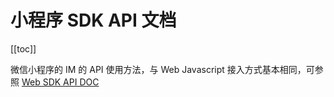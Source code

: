 # 小程序 SDK API 文档

[[toc]]

微信小程序的 IM 的 API 使用方法，与 Web Javascript 接入方式基本相同，可参照 [Web SDK API DOC](http://webim-h5.easemob.com/jsdoc/out/connection.html)